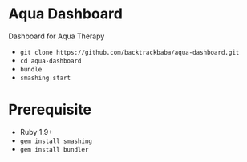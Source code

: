 # Aqua Dashboard
Dashboard for Aqua Therapy

* `git clone https://github.com/backtrackbaba/aqua-dashboard.git`
* `cd aqua-dashboard`
* `bundle`
* `smashing start`


# Prerequisite

* Ruby 1.9+
* `gem install smashing`
* `gem install bundler`
